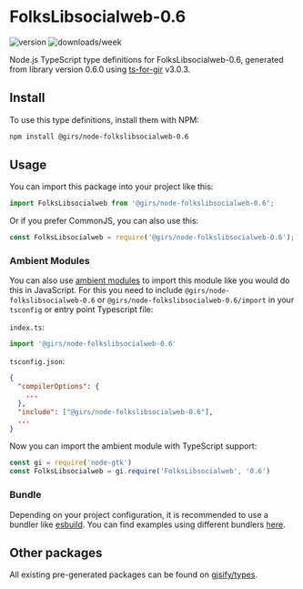 
# FolksLibsocialweb-0.6

![version](https://img.shields.io/npm/v/@girs/node-folkslibsocialweb-0.6)
![downloads/week](https://img.shields.io/npm/dw/@girs/node-folkslibsocialweb-0.6)


Node.js TypeScript type definitions for FolksLibsocialweb-0.6, generated from library version 0.6.0 using [ts-for-gir](https://github.com/gjsify/ts-for-gir) v3.0.3.


## Install

To use this type definitions, install them with NPM:
```bash
npm install @girs/node-folkslibsocialweb-0.6
```

## Usage

You can import this package into your project like this:
```ts
import FolksLibsocialweb from '@girs/node-folkslibsocialweb-0.6';
```

Or if you prefer CommonJS, you can also use this:
```ts
const FolksLibsocialweb = require('@girs/node-folkslibsocialweb-0.6');
```

### Ambient Modules

You can also use [ambient modules](https://github.com/gjsify/ts-for-gir/tree/main/packages/cli#ambient-modules) to import this module like you would do this in JavaScript.
For this you need to include `@girs/node-folkslibsocialweb-0.6` or `@girs/node-folkslibsocialweb-0.6/import` in your `tsconfig` or entry point Typescript file:

`index.ts`:
```ts
import '@girs/node-folkslibsocialweb-0.6'
```

`tsconfig.json`:
```json
{
  "compilerOptions": {
    ...
  },
  "include": ["@girs/node-folkslibsocialweb-0.6"],
  ...
}
```

Now you can import the ambient module with TypeScript support: 

```ts
const gi = require('node-gtk')
const FolksLibsocialweb = gi.require('FolksLibsocialweb', '0.6')
```


### Bundle

Depending on your project configuration, it is recommended to use a bundler like [esbuild](https://esbuild.github.io/). You can find examples using different bundlers [here](https://github.com/gjsify/ts-for-gir/tree/main/examples).

## Other packages

All existing pre-generated packages can be found on [gjsify/types](https://github.com/gjsify/types).

